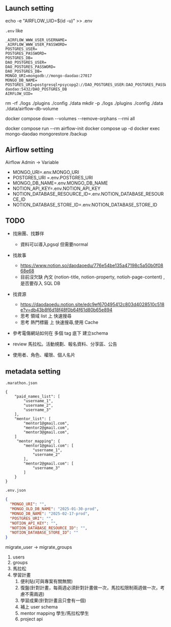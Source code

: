 
## Launch setting
echo -e "AIRFLOW_UID=$(id -u)" >> .env

`.env` like
```
_AIRFLOW_WWW_USER_USERNAME=
_AIRFLOW_WWW_USER_PASSWORD=
POSTGRES_USER=
POSTGRES_PASSWORD=
POSTGRES_DB=
DAO_POSTGRES_USER=
DAO_POSTGRES_PASSWORD=
DAO_POSTGRES_DB=
MONGO_URI=mongodb://mongo-daodao:27017
MONGO_DB_NAME=
POSTGRES_URI=postgresql+psycopg2://DAO_POSTGRES_USER:DAO_POSTGRES_PASSWORD@postgres-daodao:5432/DAO_POSTGRES_DB
AIRFLOW_UID=
```

rm -rf ./logs ./plugins ./config ./data
mkdir -p ./logs ./plugins ./config ./data ./data/airflow-db-volume

docker compose down --volumes --remove-orphans --rmi all


docker compose run --rm airflow-init 
docker compose up -d
docker exec mongo-daodao mongorestore /backup

## Airflow setting
Airflow Admin -> Variable
- MONGO_URI=.env.MONGO_URI
- POSTGRES_URI =.env.POSTGRES_URI
- MONGO_DB_NAME=.env.MONGO_DB_NAME
- NOTION_API_KEY=.env.NOTION_API_KEY
- NOTION_DATABASE_RESOURCE_ID=.env.NOTION_DATABASE_RESOURCE_ID
- NOTION_DATABASE_STORE_ID=.env.NOTION_DATABASE_STORE_ID

## TODO
- 找揪團、找夥伴 
  - 資料可以導入pgsql 但需要normal
- 找故事
  - https://www.notion.so/daodaoedu/776e54be135a47198c5a50b0f0868e68
  - 目前沒欠缺 內文 (notion-title, notion-property, notioh-page-content) , 是否要存入 SQL DB
- 找資源
  - https://daodaoedu.notion.site/edc9ef670495412c803d4028510c518e?v=db43b8f6d18f48f0b64f61d80b65e894
  - 思考 領域 list 上 快速搜尋
  - 思考 熱門標籤 上 快速搜尋,使用 Cache 




- 參考電傷網站如何在 多個 tag 底下 建立schema 
- review 馬拉松。活動規劃、報名資料、分享區、公告
- 使用者、角色、權限、個人名片


## metadata setting
`.marathon.json` 
```
{
    "paid_names_list": [
        "username_1",
        "username_2",
        "username_3"
    ],
    "mentor_list": [
        "mentor1@gmail.com",
        "mentor2@gmail.com",
        "mentor3@gmail.com",
    ]
     "mentor_mapping": {
        "mentor1@gmail.com": [
            "username_1",
            "username_2"
        ],
        "mentor2@gmail.com": [
            "username_3"
        ]
    }
}
```
`.env.json`
```json
{
  "MONGO_URI": "",
  "MONGO_OLD_DB_NAME": "2025-01-30-prod",
  "MONGO_DB_NAME": "2025-02-17-prod",
  "POSTGRES_URI": "",
  "NOTION_API_KEY": "",
  "NOTION_DATABASE_RESOURCE_ID": "",
  "NOTION_DATABASE_STORE_ID": ""
}

```

migrate_user -> migrate_groups
1. users
2. groups
3. 馬拉松
4. 學習計畫
   1. 便利貼(可與專案有關無關)
   2. 復盤(針對計畫，每兩週必須針對計畫做一次，馬拉松限制兩週做一次，考慮不需兩週)
   3. 學習成果(針對計畫且只會有一個)
   4. 補上 user schema
   5. mentor mapping 學生/馬拉松學生
   6. project api